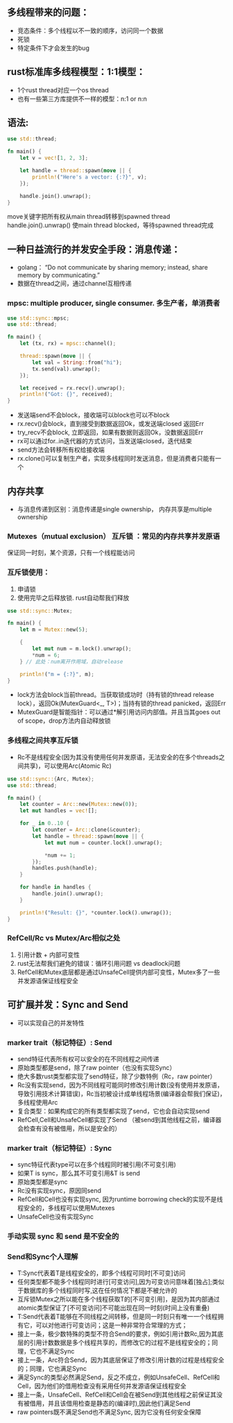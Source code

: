## 多线程带来的问题：
- 竞态条件：多个线程以不一致的顺序，访问同一个数据
- 死锁
- 特定条件下才会发生的bug

## rust标准库多线程模型：1:1模型：
- 1个rust thread对应一个os thread
- 也有一些第三方库提供不一样的模型：n:1 or n:n

## 语法:
``` rust
use std::thread;

fn main() {
    let v = vec![1, 2, 3];

    let handle = thread::spawn(move || {
        println!("Here's a vector: {:?}", v);
    });

    handle.join().unwrap();
}
```
move关键字把所有权从main thread转移到spawned thread
handle.join().unwrap() 使main thread blocked，等待spawned thread完成

## 一种日益流行的并发安全手段：消息传递：
- golang： “Do not communicate by sharing memory; instead, share memory by communicating.”
- 数据在thread之间，通过channel互相传递

### mpsc: multiple producer, single consumer. 多生产者，单消费者
```rust
use std::sync::mpsc;
use std::thread;

fn main() {
    let (tx, rx) = mpsc::channel();

    thread::spawn(move || {
        let val = String::from("hi");
        tx.send(val).unwrap();
    });

    let received = rx.recv().unwrap();
    println!("Got: {}", received);
}
```
- 发送端send不会block，接收端可以block也可以不block
- rx.recv()会block，直到接受到数据返回Ok，或发送端closed 返回Err
- try_recv不会block, 立即返回，如果有数据则返回Ok，没数据返回Err
- rx可以通过for..in迭代器的方式访问，当发送端closed，迭代结束
- send方法会转移所有权给接收端
- rx.clone()可以复制生产者，实现多线程同时发送消息，但是消费者只能有一个


## 内存共享
- 与消息传递到区别：消息传递是single ownership， 内存共享是multiple ownership
### Mutexes（mutual exclusion） 互斥锁 ：常见的内存共享并发原语
保证同一时刻，某个资源，只有一个线程能访问
### 互斥锁使用：
1. 申请锁
2. 使用完毕之后释放锁. rust自动帮我们释放

```rust
use std::sync::Mutex;

fn main() {
    let m = Mutex::new(5);

    {
        let mut num = m.lock().unwrap();
        *num = 6;
    } // 此处：num离开作用域，自动release

    println!("m = {:?}", m);
}
```
- lock方法会block当前thread。当获取锁成功时（持有锁的thread release lock），返回Ok(MutexGuard<_, T>)；当持有锁的thread panicked，返回Err
- MutexGuard是智能指针：可以通过*解引用访问内部值。并且当其goes out of scope，drop方法内自动释放锁

### 多线程之间共享互斥锁
- Rc<T>不是线程安全(因为其没有使用任何并发原语，无法安全的在多个threads之间共享)，可以使用Arc(Atomic Rc)
```rust
use std::sync::{Arc, Mutex};
use std::thread;

fn main() {
    let counter = Arc::new(Mutex::new(0));
    let mut handles = vec![];

    for _ in 0..10 {
        let counter = Arc::clone(&counter);
        let handle = thread::spawn(move || {
            let mut num = counter.lock().unwrap();

            *num += 1;
        });
        handles.push(handle);
    }

    for handle in handles {
        handle.join().unwrap();
    }

    println!("Result: {}", *counter.lock().unwrap());
}
```

### RefCell<T>/Rc<T> vs Mutex<T>/Arc<T>相似之处
1. 引用计数 + 内部可变性
2. rust无法帮我们避免的错误：循环引用问题 vs deadlock问题
3. RefCell和Mutex底层都是通过UnsafeCell提供内部可变性，Mutex多了一些并发源语保证线程安全

## 可扩展并发：Sync and Send
- 可以实现自己的并发特性
### marker trait（标记特征）: Send
- send特征代表所有权可以安全的在不同线程之间传递
- 原始类型都是send，除了raw pointer（也没有实现Sync）
- 绝大多数rust类型都实现了send特征，除了少数特例（Rc，raw pointer）
- Rc没有实现send，因为不同线程可能同时修改引用计数(没有使用并发原语，导致引用技术计算错误)，Rc当初被设计成单线程场景(编译器会帮我们保证)，多线程使用Arc
- 复合类型：如果构成它的所有类型都实现了send，它也会自动实现send
- RefCell,Cell和UnsafeCell都实现了Send （被send到其他线程之前，编译器会检查有没有被借用，所以是安全的）

### marker trait（标记特征）: Sync
- sync特征代表type可以在多个线程同时被引用(不可变引用)
- 如果T is sync，那么其不可变引用&T is send
- 原始类型都是sync
- Rc没有实现sync，原因同send
- RefCell<T>和Cell<T>也没有实现sync, 因为runtime borrowing check的实现不是线程安全的，多线程可以使用Mutexes
- UnsafeCell也没有实现Sync

### 手动实现 sync 和 send 是不安全的



### Send和Sync个人理解
- T:Sync代表着T是线程安全的，即多个线程可同时[不可变]访问
- 任何类型都不能多个线程同时进行[可变访问],因为可变访问意味着[独占];类似于数据库的多个线程同时写,这在任何情况下都是不被允许的
- 互斥锁Mutex<T>之所以能在多个线程获取T的[不可变引用]，是因为其内部通过atomic类型保证了[不可变访问]不可能出现在同一时刻(时间上没有重叠)
- T:Send代表着T能够在不同线程之间转移，但是同一时刻只有唯一一个线程拥有它，可以对他进行可变访问；这是一种非常符合常理的方式；
- 接上一条，极少数特殊的类型不符合Send的要求，例如引用计数Rc,因为其底层的引用计数数据是多个线程共享的，而修改它的过程不是线程安全的；同理，它也不满足Sync
- 接上一条，Arc符合Send，因为其底层保证了修改引用计数的过程是线程安全的；同理，它也满足Sync
- 满足Sync的类型必然满足Send，反之不成立，例如UnsafeCell、RefCell和Cell，因为他们的借用检查没有采用任何并发源语保证线程安全
- 接上一条，UnsafeCell、RefCell和Cell会在被Send到其他线程之前保证其没有被借用，并且该借用检查是静态的(编译时),因此他们满足Send
- raw pointers既不满足Send也不满足Sync, 因为它没有任何安全保障


